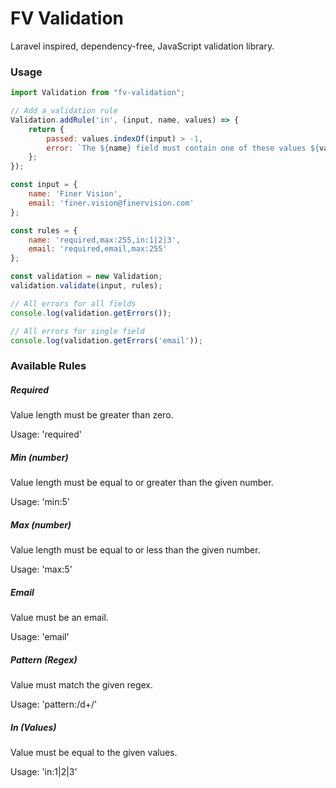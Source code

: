 # FV Validation

Laravel inspired, dependency-free, JavaScript validation library.

### Usage

```js
import Validation from "fv-validation";

// Add a validation rule
Validation.addRule('in', (input, name, values) => {
    return {
        passed: values.indexOf(input) > -1,
        error: `The ${name} field must contain one of these values ${values.join(',')}`
    };
});

const input = {
    name: 'Finer Vision',
    email: 'finer.vision@finervision.com'
};

const rules = {
    name: 'required,max:255,in:1|2|3',
    email: 'required,email,max:255'
};

const validation = new Validation;
validation.validate(input, rules);

// All errors for all fields
console.log(validation.getErrors());

// All errors for single field
console.log(validation.getErrors('email'));
```

### Available Rules

##### Required
Value length must be greater than zero.

Usage: 'required'

##### Min (number)
Value length must be equal to or greater than the given number.

Usage: 'min:5'

##### Max (number)
Value length must be equal to or less than the given number.

Usage: 'max:5'

##### Email
Value must be an email.

Usage: 'email'

##### Pattern (Regex)
Value must match the given regex.

Usage: 'pattern:/d+/'

##### In (Values)
Value must be equal to the given values.

Usage: 'in:1|2|3'
